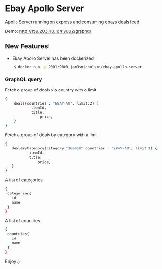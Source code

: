 # Ebay Apollo Server
 Apollo Server running on express and consuming ebays deals feed
 
Demo: http://159.203.110.164:9002/graphql

## New Features!

  - Ebay Apollo Server has been dockerized

```sh
    $ docker run -p 9001:9000 jam3snicholson/ebay-apollo-server
```

### GraphQL query

Fetch a group of deals via country with a limit.

```sh
{
    deals(countries : "EBAY-AU", limit:2) {
    		itemId,
    		title,
				price,
    }
}
```
 Fetch a group of deals by category with a limit
 ```sh
{
    dealsByCategory(category:"260010" countries : "EBAY-AU", limit:3) {
    		itemId,
    		title,
				price,
    }
}
```
A list of categories
 ```sh
{
  categories{
    id
    name
  }
}
```  

A list of countries
 ```sh
{
  countries{
    id
    name
  }
}
```  


Enjoy :)